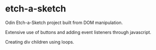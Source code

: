 # etch-a-sketch

Odin Etch-a-Sketch project built from DOM manipulation.

Extensive use of buttons and adding event listeners through javascript.

Creating div children using loops.